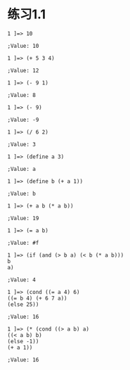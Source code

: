
练习1.1
=========

    1 ]=> 10

    ;Value: 10

    1 ]=> (+ 5 3 4)

    ;Value: 12

    1 ]=> (- 9 1)

    ;Value: 8

    1 ]=> (- 9)

    ;Value: -9

    1 ]=> (/ 6 2)

    ;Value: 3

    1 ]=> (define a 3)

    ;Value: a

    1 ]=> (define b (+ a 1))

    ;Value: b

    1 ]=> (+ a b (* a b))

    ;Value: 19

    1 ]=> (= a b)

    ;Value: #f

    1 ]=> (if (and (> b a) (< b (* a b)))
    b
    a)

    ;Value: 4

    1 ]=> (cond ((= a 4) 6)
    ((= b 4) (+ 6 7 a))
    (else 25))

    ;Value: 16

    1 ]=> (* (cond ((> a b) a)
    ((< a b) b)
    (else -1))
    (+ a 1))

    ;Value: 16
